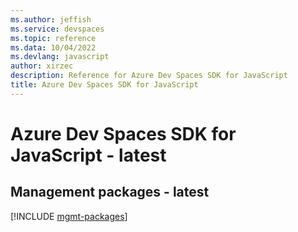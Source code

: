 ```yaml
---
ms.author: jeffish
ms.service: devspaces
ms.topic: reference
ms.data: 10/04/2022
ms.devlang: javascript
author: xirzec
description: Reference for Azure Dev Spaces SDK for JavaScript
title: Azure Dev Spaces SDK for JavaScript
---
```

# Azure Dev Spaces SDK for JavaScript - latest

## Management packages - latest
[!INCLUDE [mgmt-packages](dev-spaces-mgmt-index.md)]